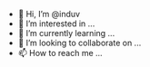 - 👋 Hi, I’m @induv
- 👀 I’m interested in ...
- 🌱 I’m currently learning ...
- 💞️ I’m looking to collaborate on ...
- 📫 How to reach me ...

<!---
induv/induv is a ✨ special ✨ repository because its `README.md` (this file) appears on your GitHub profile.
You can click the Preview link to take a look at your changes.
--->
